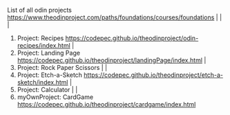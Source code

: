 List of all odin projects 
https://www.theodinproject.com/paths/foundations/courses/foundations
|
|
|
1. Project: Recipes
https://codepec.github.io/theodinproject/odin-recipes/index.html
|
2. Project: Landing Page
https://codepec.github.io/theodinproject/landingPage/index.html
|
3. Project: Rock Paper Scissors
|
|
4. Project: Etch-a-Sketch 
https://codepec.github.io/theodinproject/etch-a-sketch/index.html
|
5. Project: Calculator
|
|
6. myOwnProject: CardGame
https://codepec.github.io/theodinproject/cardgame/index.html
